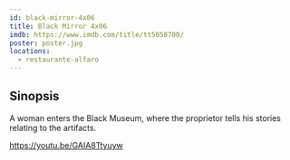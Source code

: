 ```yaml
---
id: black-mirror-4x06
title: Black Mirror 4x06
imdb: https://www.imdb.com/title/tt5058700/
poster: poster.jpg
locations:
  - restaurante-alfaro
---
```


## Sinopsis

A woman enters the Black Museum, where the proprietor tells his stories
relating to the artifacts.

https://youtu.be/GAIA8Ttyuyw
